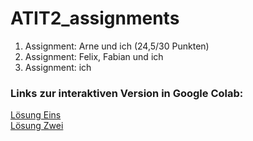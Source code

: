 # ATIT2_assignments

1. Assignment: Arne und ich (24,5/30 Punkten)
2. Assignment: Felix, Fabian und ich
3. Assignment: ich

### Links zur interaktiven Version in Google Colab:

[Lösung Eins](https://colab.research.google.com/github/maxmoehl/ATIT2_assignments/blob/master/Assignment_1/solution.ipynb)  
[Lösung Zwei](https://colab.research.google.com/github/maxmoehl/ATIT2_assignments/blob/master/Assignment_2/solution.ipynb)
